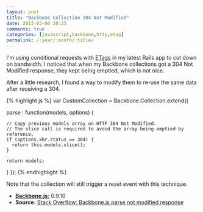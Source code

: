 ```yaml
---
layout: post
title: "Backbone Collection 304 Not Modified"
date: 2013-03-06 20:23
comments: true
categories: [javascript,backbone,http,etag]
permalink: /:year/:month/:title/
---
```


I'm using conditional requests with
[ETags](http://en.wikipedia.org/wiki/HTTP_ETag) in my latest Rails app to cut
down on bandwidth. I noticed that when my Backbone collections got a 304 Not
Modified response, they kept being emptied, which is not nice.

After a little research, I found a way to modify them to re-use the same data
after receiving a 304.

{% highlight js %}
var CustomCollection = Backbone.Collection.extend({

  parse : function(models, options) {

    // Copy previous models array on HTTP 304 Not Modified.
    // The slice call is required to avoid the array being emptied by reference.
    if (options.xhr.status == 304) {
      return this.models.slice();
    }

    return models;
  }
});
{% endhighlight %}

Note that the collection will still trigger a reset event with this technique.

* [**Backbone.js:**](http://rubyonrails.org) 0.9.10
* **Source:** [Stack Overflow: Backbone.js parse not modified
  response](http://stackoverflow.com/questions/11114127/backbone-js-parse-not-modified-response)

